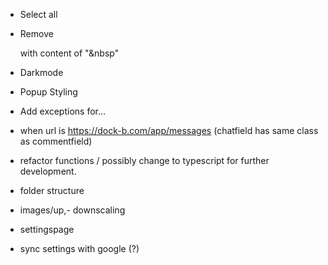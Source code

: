 - Select all <P>
- Remove <P> with content of "&nbsp"
- Darkmode
- Popup Styling

- Add exceptions for...
-   when url is https://dock-b.com/app/messages (chatfield has same class as commentfield)
- refactor functions / possibly change to typescript for further development.
- folder structure
- images/up,- downscaling
- settingspage 
- sync settings with google (?)
